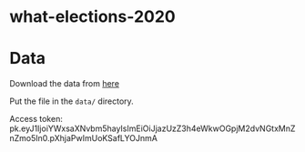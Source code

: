 # what-elections-2020

# Data
Download the data from [here](https://drive.google.com/uc?id=1NZN9mFWkysBmCwUe1VZfmAgPTSsrL38v)

Put the file in the `data/` directory.

<!-- # Map
Before running application:
    `npm install ol`
    `npm install --save-dev parcel-bundler`

To run application:
    1) `npm start`
    2) go to [http://localhost:1234] in your web browser
        - `ctrl + c` to exit application -->

Access token: pk.eyJ1IjoiYWxsaXNvbm5hayIsImEiOiJjazUzZ3h4eWkwOGpjM2dvNGtxMnZnZmo5In0.pXhjaPwImUoKSafLYOJnmA
